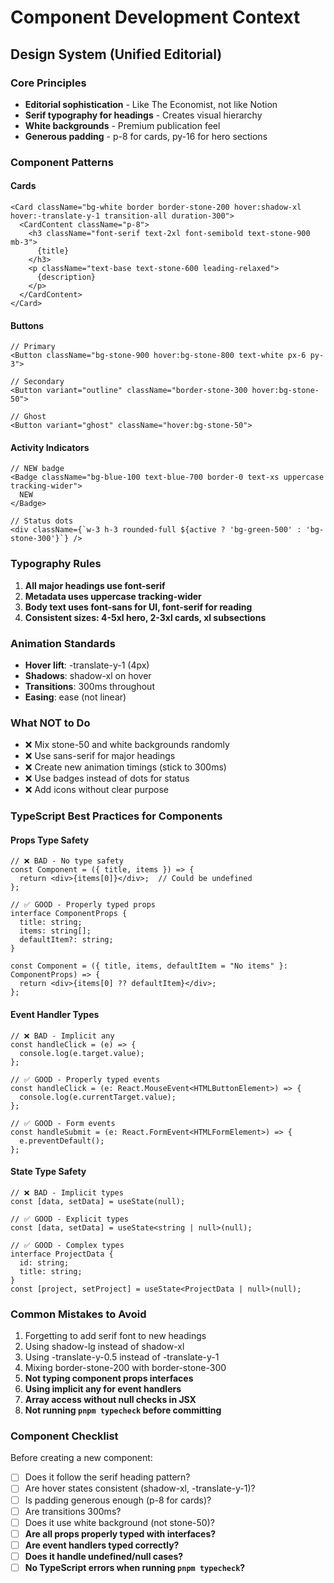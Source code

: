 # Component Development Context

## Design System (Unified Editorial)

### Core Principles
- **Editorial sophistication** - Like The Economist, not like Notion
- **Serif typography for headings** - Creates visual hierarchy
- **White backgrounds** - Premium publication feel
- **Generous padding** - p-8 for cards, py-16 for hero sections

### Component Patterns

#### Cards
```tsx
<Card className="bg-white border border-stone-200 hover:shadow-xl hover:-translate-y-1 transition-all duration-300">
  <CardContent className="p-8">
    <h3 className="font-serif text-2xl font-semibold text-stone-900 mb-3">
      {title}
    </h3>
    <p className="text-base text-stone-600 leading-relaxed">
      {description}
    </p>
  </CardContent>
</Card>
```

#### Buttons
```tsx
// Primary
<Button className="bg-stone-900 hover:bg-stone-800 text-white px-6 py-3">

// Secondary
<Button variant="outline" className="border-stone-300 hover:bg-stone-50">

// Ghost
<Button variant="ghost" className="hover:bg-stone-50">
```

#### Activity Indicators
```tsx
// NEW badge
<Badge className="bg-blue-100 text-blue-700 border-0 text-xs uppercase tracking-wider">
  NEW
</Badge>

// Status dots
<div className={`w-3 h-3 rounded-full ${active ? 'bg-green-500' : 'bg-stone-300'}`} />
```

### Typography Rules
1. **All major headings use font-serif**
2. **Metadata uses uppercase tracking-wider**
3. **Body text uses font-sans for UI, font-serif for reading**
4. **Consistent sizes: 4-5xl hero, 2-3xl cards, xl subsections**

### Animation Standards
- **Hover lift**: -translate-y-1 (4px)
- **Shadows**: shadow-xl on hover
- **Transitions**: 300ms throughout
- **Easing**: ease (not linear)

### What NOT to Do
- ❌ Mix stone-50 and white backgrounds randomly
- ❌ Use sans-serif for major headings
- ❌ Create new animation timings (stick to 300ms)
- ❌ Use badges instead of dots for status
- ❌ Add icons without clear purpose

### TypeScript Best Practices for Components

#### Props Type Safety
```tsx
// ❌ BAD - No type safety
const Component = ({ title, items }) => {
  return <div>{items[0]}</div>;  // Could be undefined
};

// ✅ GOOD - Properly typed props
interface ComponentProps {
  title: string;
  items: string[];
  defaultItem?: string;
}

const Component = ({ title, items, defaultItem = "No items" }: ComponentProps) => {
  return <div>{items[0] ?? defaultItem}</div>;
};
```

#### Event Handler Types
```tsx
// ❌ BAD - Implicit any
const handleClick = (e) => {
  console.log(e.target.value);
};

// ✅ GOOD - Properly typed events
const handleClick = (e: React.MouseEvent<HTMLButtonElement>) => {
  console.log(e.currentTarget.value);
};

// ✅ GOOD - Form events
const handleSubmit = (e: React.FormEvent<HTMLFormElement>) => {
  e.preventDefault();
};
```

#### State Type Safety
```tsx
// ❌ BAD - Implicit types
const [data, setData] = useState(null);

// ✅ GOOD - Explicit types
const [data, setData] = useState<string | null>(null);

// ✅ GOOD - Complex types
interface ProjectData {
  id: string;
  title: string;
}
const [project, setProject] = useState<ProjectData | null>(null);
```

### Common Mistakes to Avoid
1. Forgetting to add serif font to new headings
2. Using shadow-lg instead of shadow-xl
3. Using -translate-y-0.5 instead of -translate-y-1
4. Mixing border-stone-200 with border-stone-300
5. **Not typing component props interfaces**
6. **Using implicit any for event handlers**
7. **Array access without null checks in JSX**
8. **Not running `pnpm typecheck` before committing**

### Component Checklist
Before creating a new component:
- [ ] Does it follow the serif heading pattern?
- [ ] Are hover states consistent (shadow-xl, -translate-y-1)?
- [ ] Is padding generous enough (p-8 for cards)?
- [ ] Are transitions 300ms?
- [ ] Does it use white background (not stone-50)?
- [ ] **Are all props properly typed with interfaces?**
- [ ] **Are event handlers typed correctly?**
- [ ] **Does it handle undefined/null cases?**
- [ ] **No TypeScript errors when running `pnpm typecheck`?**